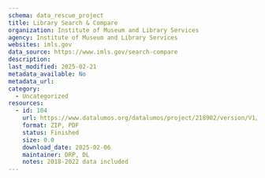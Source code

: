 ```yaml
---
schema: data_rescue_project 
title: Library Search & Compare
organization: Institute of Museum and Library Services
agency: Institute of Museum and Library Services
websites: imls.gov
data_source: https://www.imls.gov/search-compare
description: 
last_modified: 2025-02-21
metadata_available: No
metadata_url: 
category:
  - Uncategorized
resources:
  - id: 104
    url: https://www.datalumos.org/datalumos/project/218902/version/V1/view
    format: ZIP, PDF
    status: Finished
    size: 0.0
    download_date: 2025-02-06
    maintainer: DRP, DL
    notes: 2018-2022 data included
---
```

